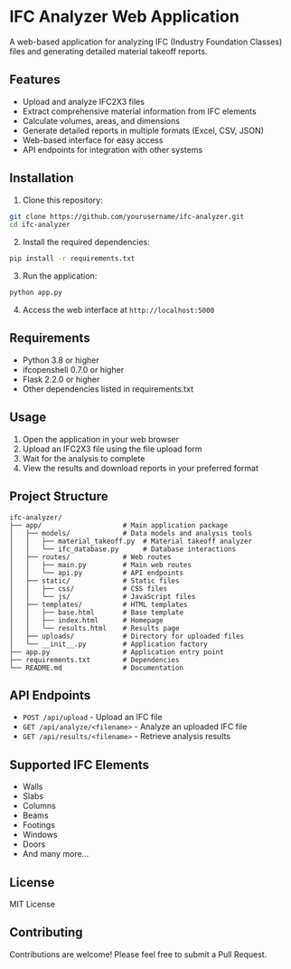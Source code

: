 # IFC Analyzer Web Application

A web-based application for analyzing IFC (Industry Foundation Classes) files and generating detailed material takeoff reports.

## Features

- Upload and analyze IFC2X3 files
- Extract comprehensive material information from IFC elements
- Calculate volumes, areas, and dimensions
- Generate detailed reports in multiple formats (Excel, CSV, JSON)
- Web-based interface for easy access
- API endpoints for integration with other systems

## Installation

1. Clone this repository:
```bash
git clone https://github.com/yourusername/ifc-analyzer.git
cd ifc-analyzer
```

2. Install the required dependencies:
```bash
pip install -r requirements.txt
```

3. Run the application:
```bash
python app.py
```

4. Access the web interface at `http://localhost:5000`

## Requirements

- Python 3.8 or higher
- ifcopenshell 0.7.0 or higher
- Flask 2.2.0 or higher
- Other dependencies listed in requirements.txt

## Usage

1. Open the application in your web browser
2. Upload an IFC2X3 file using the file upload form
3. Wait for the analysis to complete
4. View the results and download reports in your preferred format

## Project Structure

```
ifc-analyzer/
├── app/                    # Main application package
│   ├── models/             # Data models and analysis tools
│   │   ├── material_takeoff.py  # Material takeoff analyzer
│   │   └── ifc_database.py      # Database interactions
│   ├── routes/             # Web routes
│   │   ├── main.py         # Main web routes
│   │   └── api.py          # API endpoints
│   ├── static/             # Static files
│   │   ├── css/            # CSS files
│   │   └── js/             # JavaScript files
│   ├── templates/          # HTML templates
│   │   ├── base.html       # Base template
│   │   ├── index.html      # Homepage
│   │   └── results.html    # Results page
│   ├── uploads/            # Directory for uploaded files
│   └── __init__.py         # Application factory
├── app.py                  # Application entry point
├── requirements.txt        # Dependencies
└── README.md               # Documentation
```

## API Endpoints

- `POST /api/upload` - Upload an IFC file
- `GET /api/analyze/<filename>` - Analyze an uploaded IFC file
- `GET /api/results/<filename>` - Retrieve analysis results

## Supported IFC Elements

- Walls
- Slabs
- Columns
- Beams
- Footings
- Windows
- Doors
- And many more...

## License

MIT License

## Contributing

Contributions are welcome! Please feel free to submit a Pull Request. 